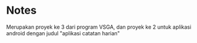 # Notes
Merupakan proyek ke 3 dari program VSGA, dan proyek ke 2 untuk aplikasi android dengan judul "aplikasi catatan harian"
